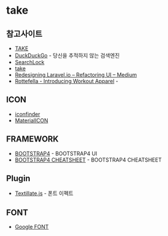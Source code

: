 # take



## 참고사이트
* [TAKE](https://evashork.github.io/take/)
* [DuckDuckGo](https://duckduckgo.com/) - 당신을 추적하지 않는 검색엔진
* [SearchLock](https://www.searchlock.com/) 
* [take](https://www.pinterest.co.kr/evashork/take/)
* [Redesigning Laravel.io – Refactoring UI – Medium](https://medium.com/refactoring-ui/redesigning-laravel-io-c47ac495dff0)
* [Rottefella - Introducing Workout Apparel](https://klaer.rottefella.no/) - 


## ICON
* [iconfinder](https://www.iconfinder.com/icons/211752/glasses_icon#size=256)
* [MaterialICON](https://material.io/icons/)

## FRAMEWORK

* [BOOTSTRAP4](https://v4-alpha.getbootstrap.com/) - BOOTSTRAP4 UI
* [BOOTSTRAP4 CHEATSHEET](https://hackerthemes.com/bootstrap-cheatsheet/) - BOOTSTRAP4 CHEATSHEET

## Plugin
* [Textillate.js](http://textillate.js.org/) - 폰트 이펙트

## FONT
* [Google FONT](https://www.reliablepsd.com/ultimate-google-font-pairings/)